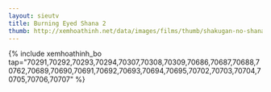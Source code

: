```yaml
---
layout: sieutv
title: Burning Eyed Shana 2
thumb: http://xemhoathinh.net/data/images/films/thumb/shakugan-no-shana-2-burning-eyed-shana-2-2009.jpg
---
```

{% include xemhoathinh_bo tap="70291,70292,70293,70294,70307,70308,70309,70686,70687,70688,70762,70689,70690,70691,70692,70693,70694,70695,70702,70703,70704,70705,70706,70707" %} 
